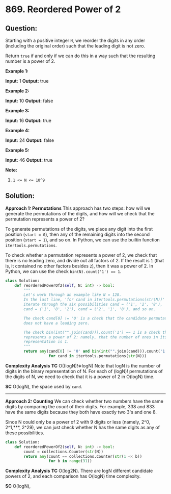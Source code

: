 
  

# 869. Reordered Power of 2

## Question:

Starting with a positive integer  `N`, we reorder the digits in any order (including the original order) such that the leading digit is not zero.

Return  `true` if and only if we can do this in a way such that the resulting number is a power of 2.

**Example 1:**

**Input:** 1
**Output:** true

**Example 2:**

**Input:** 10
**Output:** false

**Example 3:**

**Input:** 16
**Output:** true

**Example 4:**

**Input:** 24
**Output:** false

**Example 5:**

**Input:** 46
**Output:** true

**Note:**

1.  `1 <= N <= 10^9`
## Solution:
**Approach 1: Permutations**
This approach has two steps: how will we generate the permutations of the digits, and how will we check that the permutation represents a power of 2?

To generate permutations of the digits, we place any digit into the first position (`start = 0`), then any of the remaining digits into the second position (`start = 1`), and so on. In Python, we can use the builtin function  `itertools.permutations`.

To check whether a permutation represents a power of 2, we check that there is no leading zero, and divide out all factors of 2. If the result is  `1`  (that is, it contained no other factors besides  `2`), then it was a power of 2. In Python, we can use the check  `bin(N).count('1') == 1`.
```python
class Solution:
    def reorderedPowerOf2(self, N: int) -> bool:
        """
        Let's work through an example like N = 128.
        In the last line, 'for cand in itertools.permutations(str(N))' will
        iterate through the six possibilities cand = ('1', '2', '8'),
        cand = ('1', '8', '2'), cand = ('2', '1', '8'), and so on.

        The check cand[0] != '0' is a check that the candidate permutation
        does not have a leading zero.

        The check bin(int("".join(cand))).count('1') == 1 is a check that cand
        represents a power of 2: namely, that the number of ones in its binary
        representation is 1.
        """
        return any(cand[0] != '0' and bin(int("".join(cand))).count('1') == 1
                   for cand in itertools.permutations(str(N)))
```

**Complexity Analysis**
**TC** 
O((logN)!∗logN) Note that logN is the number of digits in the binary representation of N. For each of (logN)! permutations of the digits of N, we need to check that it is a power of 2 in O(logN) time.


**SC** 
O(logN), the space used by `cand`.

---

**Approach 2: Counting**
We can check whether two numbers have the same digits by comparing the  _count_  of their digits. For example, 338 and 833 have the same digits because they both have exactly two 3's and one 8.

Since  N  could only be a power of 2 with 9 digits or less (namely,  2^0, 2^1,***, 2^29), we can just check whether  N  has the same digits as any of these possibilities.
```python
class Solution:
    def reorderedPowerOf2(self, N: int) -> bool:
        count = collections.Counter(str(N))
        return any(count == collections.Counter(str(1 << b))
                   for b in range(31))
```

**Complexity Analysis**
**TC** 
O(log2N). There are logN different candidate powers of 2, and each comparison has O(logN) time complexity.

**SC** 
O(logN), 

